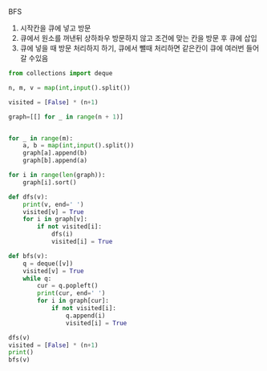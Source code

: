BFS
1. 시작칸을 큐에 넣고 방문
2. 큐에서 원소를 꺼낸뒤 상하좌우 방문하지 않고 조건에 맞는 칸을 방문 후 큐에 삽입
3. 큐에 넣을 때 방문 처리하지 하기, 큐에서 뺄때 처리하면 같은칸이 큐에 여러번 들어갈 수있음 
```py
from collections import deque

n, m, v = map(int,input().split())

visited = [False] * (n+1)

graph=[[] for _ in range(n + 1)]


for _ in range(m):
    a, b = map(int,input().split())
    graph[a].append(b)
    graph[b].append(a)

for i in range(len(graph)):
    graph[i].sort()

def dfs(v):
    print(v, end=' ')
    visited[v] = True
    for i in graph[v]:
        if not visited[i]:
            dfs(i)
            visited[i] = True

def bfs(v):
    q = deque([v])
    visited[v] = True
    while q:
        cur = q.popleft()
        print(cur, end=' ')
        for i in graph[cur]:
            if not visited[i]:
                q.append(i)
                visited[i] = True

dfs(v)
visited = [False] * (n+1)
print()
bfs(v)
```
